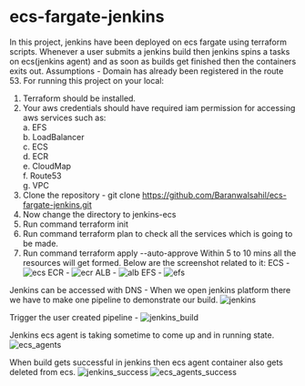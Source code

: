 # ecs-fargate-jenkins
In this project, jenkins have been deployed on ecs fargate using terraform scripts. Whenever a user submits a jenkins build then jenkins spins a tasks on ecs(jenkins agent) and as soon as builds get finished then the containers exits out.
Assumptions - Domain has already been registered in the route 53.
For running this project on your local:
1. Terraform should be installed.
2. Your aws credentials should have required iam permission for accessing aws services such as:<br>
    a. EFS<br>
    b. LoadBalancer<br>
    c. ECS<br>
    d. ECR<br>
    e. CloudMap<br>
    f. Route53<br>
    g. VPC<br>
3. Clone the repository - git clone https://github.com/Baranwalsahil/ecs-fargate-jenkins.git
4. Now change the directory to jenkins-ecs
5. Run command terraform init
6. Run command terraform plan to check all the services which is going to be made.
7. Run command terraform apply --auto-approve
Within 5 to 10 mins all the resources will get formed. Below are the screenshot related to it:
ECS - 
![ecs](https://github.com/Baranwalsahil/ecs-fargate-jenkins/assets/48612626/6f47f359-7068-4710-9af0-b521af497240)
ECR - 
![ecr](https://github.com/Baranwalsahil/ecs-fargate-jenkins/assets/48612626/f562b522-41a6-45ae-b8e0-e46eb9465884)
ALB -
![alb](https://github.com/Baranwalsahil/ecs-fargate-jenkins/assets/48612626/11801c3b-0175-49c7-806f-f7222208ec7c)
EFS -
![efs](https://github.com/Baranwalsahil/ecs-fargate-jenkins/assets/48612626/4af57888-e0fb-494a-9b7d-a0a5364c6089)

Jenkins can be accessed with DNS  - 
When we open jenkins platform there we have to make one pipeline to demonstrate our build.
![jenkins](https://github.com/Baranwalsahil/ecs-fargate-jenkins/assets/48612626/d2235acb-b9b4-4699-96d2-886ed1386a63)

Trigger the user created pipeline - 
![jenkins_build](https://github.com/Baranwalsahil/ecs-fargate-jenkins/assets/48612626/6876cf18-2794-4292-95f1-fc00d6d08773)

Jenkins ecs agent is taking sometime to come up and in running state. 
![ecs_agents](https://github.com/Baranwalsahil/ecs-fargate-jenkins/assets/48612626/bc26c270-3977-4aac-9a1e-961573f0c6b4)

When build gets successful in jenkins then ecs agent container also gets deleted from ecs.
![jenkins_success](https://github.com/Baranwalsahil/ecs-fargate-jenkins/assets/48612626/5edc0d5c-3d7d-4fd0-86f6-215f1675adfb)
![ecs_agents_success](https://github.com/Baranwalsahil/ecs-fargate-jenkins/assets/48612626/5c09a25b-9a31-4627-9a0c-ae9dcb9c035d)






